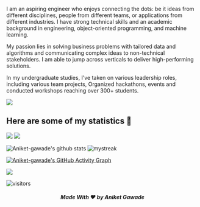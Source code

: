 I am an aspiring engineer who enjoys connecting the dots: be it ideas from different disciplines, people from different teams, or applications from different industries. I have strong technical skills and an academic background in engineering, object-oriented programming, and machine learning.

My passion lies in solving business problems with tailored data and algorithms and communicating complex ideas to non-technical stakeholders. I am able to jump across verticals to deliver high-performing solutions.

In my undergraduate studies, I’ve taken on various leadership roles, including various team projects, Organized hackathons, events and conducted workshops reaching over 300+ students. 

<a href="https://www.youtube.com/watch?v=dQw4w9WgXcQ"><img src="https://user-images.githubusercontent.com/73097560/115834477-dbab4500-a447-11eb-908a-139a6edaec5c.gif"></a>

## Here are some of my statistics 🚀


![](https://github-profile-summary-cards.vercel.app/api/cards/repos-per-language?username=Aniket-gawade&theme=github_dark)
![](https://github-profile-summary-cards.vercel.app/api/cards/most-commit-language?username=Aniket-gawade&theme=github_dark)

![Aniket-gawade's github stats](https://github-readme-stats.vercel.app/api?username=Aniket-gawade&show_icons=true&theme=github_dark)
<img src="https://github-readme-streak-stats.herokuapp.com/?user=Aniket-gawade&theme=tokyonight_duo" alt="mystreak"/>

<!--![AkuraDiary's Top Langs](https://github-readme-stats.vercel.app/api/top-langs/?username=AkuraDiary&theme=github_dark&layout=compact)-->

[![Aniket-gawade's GitHub Activity Graph](https://activity-graph.herokuapp.com/graph?username=Aniket-gawade&theme=react-dark)](README.md)

<!--trap-->
<a href="https://www.youtube.com/watch?v=dQw4w9WgXcQ"><img src="https://user-images.githubusercontent.com/73097560/115834477-dbab4500-a447-11eb-908a-139a6edaec5c.gif"></a>

![visitors](https://visitor-badge.glitch.me/badge?page_id=Aniket-gawade)
<h5 align="center">Made With ❤️ by Aniket Gawade </h5>
